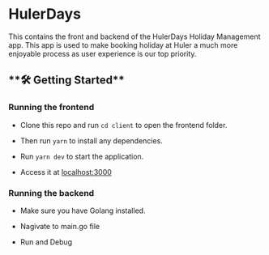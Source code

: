 # HulerDays

This contains the front and backend of the HulerDays Holiday Management app. This app is used to make booking holiday at Huler a much more enjoyable process as user experience is our top priority.

## \***\*🛠 Getting Started\*\***

### Running the frontend

- Clone this repo and run `cd client` to open the frontend folder.

- Then run `yarn` to install any dependencies.

- Run `yarn dev` to start the application.

- Access it at [localhost:3000](http://localhost:3000)

### Running the backend

- Make sure you have Golang installed.

- Nagivate to main.go file

- Run and Debug

